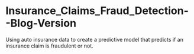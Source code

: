 # Insurance_Claims_Fraud_Detection--Blog-Version
Using auto insurance data to create a predictive model that predicts if an insurance claim is fraudulent or not.

